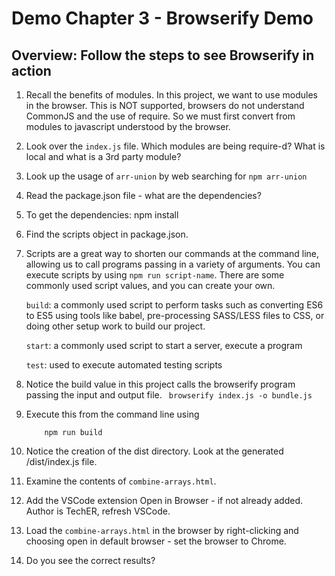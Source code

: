# Demo Chapter 3 - Browserify Demo
## Overview: Follow the steps to see Browserify in action

1. Recall the benefits of modules. In this project, we want to use modules in the browser. This is NOT supported, browsers do not understand CommonJS and the use of require. So we must first convert from modules to javascript understood by the browser.

1. Look over the `index.js` file. Which modules are being require-d? What is local and what is a 3rd party module?

1. Look up the usage of `arr-union` by web searching for `npm arr-union`

1. Read the package.json file - what are the dependencies?

1. To get the dependencies:
    npm install

1. Find the scripts object in package.json.

1. Scripts are a great way to shorten our commands at the command line, allowing us to call programs passing in a variety of arguments. You can execute scripts by using `npm run script-name`. There are some commonly used script values, and you can create your own. 

    `build`: a commonly used script to perform tasks such as converting ES6 to ES5 using tools like babel, pre-processing SASS/LESS files to CSS, or doing other setup work to build our project.

    `start`: a commonly used script to start a server, execute a program 

    `test`: used to execute automated testing scripts


1. Notice the build value in this project calls the browserify program passing the input and output file.
  `  browserify index.js -o bundle.js `

1.  Execute this from the command line using
    
    ```
        npm run build 
    ```


1. Notice the creation of the dist directory. Look at the generated /dist/index.js file.

1. Examine the contents of `combine-arrays.html`.

1. Add the VSCode extension Open in Browser - if not already added. Author is TechER, refresh VSCode.

1. Load the `combine-arrays.html` in the browser by right-clicking and choosing open in default browser - set the browser to Chrome.

1. Do you see the correct results?
